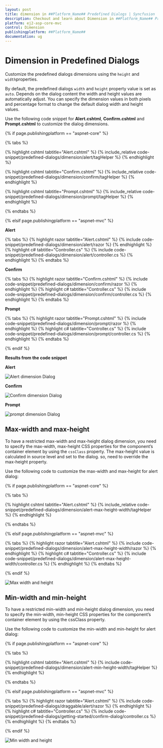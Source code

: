 ```yaml
---
layout: post
title: dimension in ##Platform_Name## Predefined Dialogs | Syncfusion
description: Checkout and learn about Dimension in ##Platform_Name## Predefined Dialogs of Syncfusion Essential JS 2 and more details.
platform: ej2-asp-core-mvc
control: Dimension
publishingplatform: ##Platform_Name##
documentation: ug
---
```


# Dimension in Predefined Dialogs

Customize the predefined dialogs dimensions using the `height` and `width`properties.

By default, the predefined dialogs `width` and `height` property value is set as `auto`. Depends on the dialog content the width and height values are automatically adjust. You can specify the dimension values in both pixels and percentage format to change the default dialog width and height values.

Use the following code snippet for **Alert.cshtml**, **Confirm.cshtml** and **Prompt.cshtml** to customize the dialog dimensions.

{% if page.publishingplatform == "aspnet-core" %}

{% tabs %}

{% highlight cshtml tabtitle="Alert.cshtml" %}
{% include_relative code-snippet/predefined-dialogs/dimension/alert/tagHelper %}
{% endhighlight %}

{% highlight cshtml tabtitle="Confirm.cshtml" %}
{% include_relative code-snippet/predefined-dialogs/dimension/confirm/tagHelper %}
{% endhighlight %}

{% highlight cshtml tabtitle="Prompt.cshtml" %}
{% include_relative code-snippet/predefined-dialogs/dimension/prompt/tagHelper %}
{% endhighlight %}

{% endtabs %}

{% elsif page.publishingplatform == "aspnet-mvc" %}

**Alert**

{% tabs %}
{% highlight razor tabtitle="Alert.cshtml" %}
{% include code-snippet/predefined-dialogs/dimension/alert/razor %}
{% endhighlight %}
{% highlight c# tabtitle="Controller.cs" %}
{% include code-snippet/predefined-dialogs/dimension/alert/controller.cs %}
{% endhighlight %}
{% endtabs %}

**Confirm**

{% tabs %}
{% highlight razor tabtitle="Confirm.cshtml" %}
{% include code-snippet/predefined-dialogs/dimension/confirm/razor %}
{% endhighlight %}
{% highlight c# tabtitle="Controller.cs" %}
{% include code-snippet/predefined-dialogs/dimension/confirm/controller.cs %}
{% endhighlight %}
{% endtabs %}

**Prompt**

{% tabs %}
{% highlight razor tabtitle="Prompt.cshtml" %}
{% include code-snippet/predefined-dialogs/dimension/prompt/razor %}
{% endhighlight %}
{% highlight c# tabtitle="Controller.cs" %}
{% include code-snippet/predefined-dialogs/dimension/prompt/controller.cs %}
{% endhighlight %}
{% endtabs %}

{% endif %}

**Results from the code snippet**

**Alert**

![Alert dimension Dialog](../images/alert-dimension.png)

**Confirm**

![Confirm dimension Dialog](../images/confirm-dimension.png)

**Prompt**

![prompt dimension Dialog](../images/prompt-dimension.png)

## Max-width and max-height

To have a restricted max-width and max-height dialog dimension, you need to specify the max-width, max-height CSS properties for the component’s container element by using the `cssClass` property. The max-height value is calculated in source level and set to the dialog. so, need to override the max-height property.

Use the following code to customize the max-width and max-height for alert dialog:

{% if page.publishingplatform == "aspnet-core" %}

{% tabs %}

{% highlight cshtml tabtitle="Alert.cshtml" %}
{% include_relative code-snippet/predefined-dialogs/dimension/alert-max-height-width/tagHelper %}
{% endhighlight %}

{% endtabs %}

{% elsif page.publishingplatform == "aspnet-mvc" %}

{% tabs %}
{% highlight razor tabtitle="Alert.cshtml" %}
{% include code-snippet/predefined-dialogs/dimension/alert-max-height-width/razor %}
{% endhighlight %}
{% highlight c# tabtitle="Controller.cs" %}
{% include code-snippet/predefined-dialogs/dimension/alert-max-height-width/controller.cs %}
{% endhighlight %}
{% endtabs %}

{% endif %}

![Max width and height](../images/alert-dimension-max-height-width.png)

## Min-width and min-height

To have a restricted min-width and min-height dialog dimension, you need to specify the min-width, min-height CSS properties for the component’s container element by using the cssClass property.

Use the following code to customize the min-width and min-height for alert dialog:

{% if page.publishingplatform == "aspnet-core" %}

{% tabs %}

{% highlight cshtml tabtitle="Alert.cshtml" %}
{% include code-snippet/predefined-dialogs/dimension/alert-min-height-width/tagHelper %}
{% endhighlight %}

{% endtabs %}

{% elsif page.publishingplatform == "aspnet-mvc" %}

{% tabs %}
{% highlight razor tabtitle="Alert.cshtml" %}
{% include code-snippet/predefined-dialogs/draggable/alert/razor %}
{% endhighlight %}
{% highlight c# tabtitle="Controller.cs" %}
{% include code-snippet/predefined-dialogs/getting-started/confirm-dialog/controller.cs %}
{% endhighlight %}
{% endtabs %}

{% endif %}

![Min width and height](../images/alert-dimension-min-height-width.png)